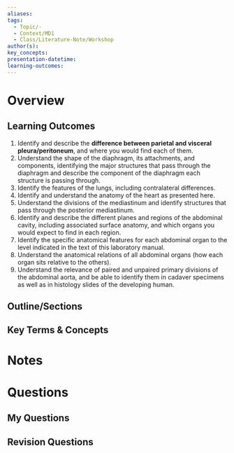 ```yaml
---
aliases: 
tags:
  - Topic/-
  - Context/MD1
  - Class/Literature-Note/Workshop
author(s): 
key_concepts: 
presentation-datetime: 
learning-outcomes:
---
```



# Overview
## Learning Outcomes
1. Identify and describe the **difference between parietal and visceral pleura/peritoneum**, and where you would find each of them.
2. Understand the shape of the diaphragm, its attachments, and components, identifying the major structures that pass through the diaphragm and describe the component of the diaphragm each structure is passing through.
3. Identify the features of the lungs, including contralateral differences.
4. Identify and understand the anatomy of the heart as presented here.
5. Understand the divisions of the mediastinum and identify structures that pass through the posterior mediastinum.
6. Identify and describe the different planes and regions of the abdominal cavity, including associated surface anatomy, and which organs you would expect to find in each region.
7. Identify the specific anatomical features for each abdominal organ to the level indicated in the text of this laboratory manual.
8. Understand the anatomical relations of all abdominal organs (how each organ sits relative to the others).
9. Understand the relevance of paired and unpaired primary divisions of the abdominal aorta, and be able to identify them in cadaver specimens as well as in histology slides of the developing human.
## Outline/Sections

## Key Terms & Concepts


# Notes


# Questions

## My Questions
## Revision Questions




